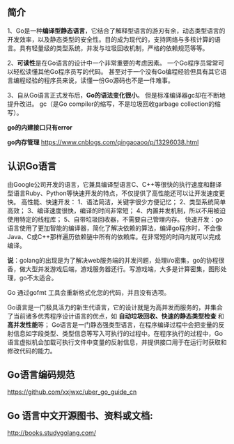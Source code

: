 ## 简介 ##



1、Go是一种**编译型静态语言**，它结合了解释型语言的游刃有余，动态类型语言的开发效率，以及静态类型的安全性。目的成为现代的，支持网络与多核计算的语言。具有轻量级的类型系统，并发与垃圾回收机制，严格的依赖规范等等。

2、**可读性**是在Go语言的设计中一个非常重要的考虑因素。 一个Go程序员常常可以轻松读懂其他Go程序员写的代码。 甚至对于一个没有Go编程经验但具有其它语言编程经验的程序员来说，读懂一份Go源码也不是一件难事。

3、自从Go语言正式发布后，**Go的语法变化很小**。 但是标准编译器gc却在不断地提升改进。 gc（是Go compiler的缩写，不是垃圾回收garbage collection的缩写）。 


**go的内建接口只有error**

**go内存管理**
https://www.cnblogs.com/qingaoaoo/p/13296038.html

## 认识Go语言
由Google公司开发的语言，它兼具编译型语言C、C++等很快的执行速度和翻译型语言Ruby、Python等快速开发的特点，不仅提供了高性能还可以让开发速度更快。
高性能、快速开发：
1、语法简洁，关键字很少方便记忆；
2、类型系统简单高效；
3、编译速度很快，编译的时间非常短；
4、内置并发机制，所以不用被迫使用特定的线程库；
5、自带垃圾回收器，不需要自己管理内存。
快速开发：go语言使用了更加智能的编译器，简化了解决依赖的算法，编译go程序时，不会像Java、C或C++那样遍历依赖链中所有的依赖库。在非常短的时间内就可以完成编译。


**说**：golang的出现是为了解决web服务端的并发问题，处理i/o密集，go的协程很香，做大型并发游戏后端，游戏服务器还行。写游戏端，大多是计算密集，图形处理，go不太适合。


Go 通过gofmt 工具会重新格式化您的代码，并且没有选项。

Go语言是一门极具活力的新生代语言，它的设计就是为高并发而服务的，并集合了当前诸多优秀程序设计语言的优点，如 **自动垃圾回收、快速的静态类型检查** 和 **高并发性能**等；
Go语言是一门静态强类型语言，在程序编译过程中会把变量的反射信息如字段类型、类型信息等写入可执行的过程中。在程序执行的过程中，Go语言虚拟机会加载可执行文件中变量的反射信息，并提供接口用于在运行时获取和修改代码的能力。


## Go语言编码规范
https://github.com/xxjwxc/uber_go_guide_cn

## Go 语言中文开源图书、资料或文档:
http://books.studygolang.com/
